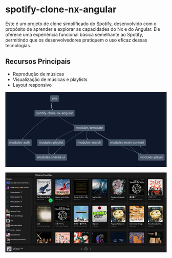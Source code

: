 
# spotify-clone-nx-angular

Este é um projeto de clone simplificado do Spotify, desenvolvido com o propósito de aprender e explorar as capacidades do Nx e do Angular. Ele oferece uma experiência funcional básica semelhante ao Spotify, permitindo que os desenvolvedores pratiquem o uso eficaz dessas tecnologias.

## Recursos Principais

- Reprodução de músicas
- Visualização de músicas e playlists
- Layout responsivo

![alt text](https://github.com/brendogomes/spotify-clone-nx-angular/blob/main/img/image1.png?raw=true)

![alt text](https://github.com/brendogomes/spotify-clone-nx-angular/blob/main/img/image2.png?raw=true)

